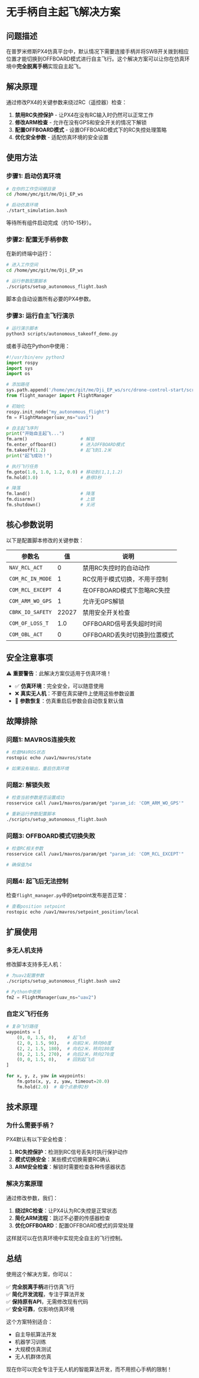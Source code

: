 # 无手柄自主起飞解决方案

## 问题描述

在普罗米修斯PX4仿真平台中，默认情况下需要连接手柄并将SWB开关拨到相应位置才能切换到OFFBOARD模式进行自主飞行。这个解决方案可以让你在仿真环境中**完全脱离手柄**实现自主起飞。

## 解决原理

通过修改PX4的关键参数来绕过RC（遥控器）检查：

1. **禁用RC失控保护** - 让PX4在没有RC输入时仍然可以正常工作
2. **修改ARM检查** - 允许在没有GPS和安全开关的情况下解锁
3. **配置OFFBOARD模式** - 设置OFFBOARD模式下的RC失控处理策略
4. **优化安全参数** - 适配仿真环境的安全设置

## 使用方法

### 步骤1: 启动仿真环境

```bash
# 在你的工作空间根目录
cd /home/ymc/git/me/Dji_EP_ws

# 启动仿真环境
./start_simulation.bash
```

等待所有组件启动完成（约10-15秒）。

### 步骤2: 配置无手柄参数

在新的终端中运行：

```bash
# 进入工作空间
cd /home/ymc/git/me/Dji_EP_ws

# 运行参数配置脚本
./scripts/setup_autonomous_flight.bash
```

脚本会自动设置所有必要的PX4参数。

### 步骤3: 运行自主飞行演示

```bash
# 运行演示脚本
python3 scripts/autonomous_takeoff_demo.py
```

或者手动在Python中使用：

```python
#!/usr/bin/env python3
import rospy
import sys
import os

# 添加路径
sys.path.append('/home/ymc/git/me/Dji_EP_ws/src/drone-control-start/scripts')
from flight_manager import FlightManager

# 初始化
rospy.init_node("my_autonomous_flight")
fm = FlightManager(uav_ns="uav1")

# 自主起飞序列
print("开始自主起飞...")
fm.arm()                    # 解锁
fm.enter_offboard()         # 进入OFFBOARD模式  
fm.takeoff(1.2)             # 起飞到1.2米
print("起飞成功！")

# 执行飞行任务
fm.goto(1.0, 1.0, 1.2, 0.0) # 移动到(1,1,1.2)
fm.hold(3.0)                # 悬停3秒

# 降落
fm.land()                   # 降落
fm.disarm()                 # 上锁
fm.shutdown()               # 关闭
```

## 核心参数说明

以下是配置脚本修改的关键参数：

| 参数名 | 值 | 说明 |
|--------|----|----- |
| `NAV_RCL_ACT` | 0 | 禁用RC失控时的自动动作 |
| `COM_RC_IN_MODE` | 1 | RC仅用于模式切换，不用于控制 |
| `COM_RCL_EXCEPT` | 4 | 在OFFBOARD模式下忽略RC失控 |
| `COM_ARM_WO_GPS` | 1 | 允许无GPS解锁 |
| `CBRK_IO_SAFETY` | 22027 | 禁用安全开关检查 |
| `COM_OF_LOSS_T` | 1.0 | OFFBOARD信号丢失超时时间 |
| `COM_OBL_ACT` | 0 | OFFBOARD丢失时切换到位置模式 |

## 安全注意事项

⚠️ **重要警告**：此解决方案仅适用于仿真环境！

- ✅ **仿真环境**：完全安全，可以随意使用
- ❌ **真实无人机**：不要在真实硬件上使用这些参数设置
- 🔄 **参数恢复**：仿真重启后参数会自动恢复默认值

## 故障排除

### 问题1: MAVROS连接失败
```bash
# 检查MAVROS状态
rostopic echo /uav1/mavros/state

# 如果没有输出，重启仿真环境
```

### 问题2: 解锁失败
```bash
# 检查当前参数是否设置成功
rosservice call /uav1/mavros/param/get "param_id: 'COM_ARM_WO_GPS'"

# 重新运行参数配置脚本
./scripts/setup_autonomous_flight.bash
```

### 问题3: OFFBOARD模式切换失败
```bash
# 检查RC相关参数
rosservice call /uav1/mavros/param/get "param_id: 'COM_RCL_EXCEPT'"

# 确保值为4
```

### 问题4: 起飞后无法控制
检查`flight_manager.py`中的setpoint发布是否正常：

```bash
# 查看position setpoint
rostopic echo /uav1/mavros/setpoint_position/local
```

## 扩展使用

### 多无人机支持

修改脚本支持多无人机：

```bash
# 为uav2配置参数
./scripts/setup_autonomous_flight.bash uav2
```

```python
# Python中使用
fm2 = FlightManager(uav_ns="uav2")
```

### 自定义飞行任务

```python
# 复杂飞行路径
waypoints = [
    (0, 0, 1.5, 0),    # 起飞点
    (2, 0, 1.5, 90),   # 向前2米，转向90度
    (2, 2, 1.5, 180),  # 向右2米，转向180度
    (0, 2, 1.5, 270),  # 向后2米，转向270度
    (0, 0, 1.5, 0),    # 回到起飞点
]

for x, y, z, yaw in waypoints:
    fm.goto(x, y, z, yaw, timeout=20.0)
    fm.hold(2.0)  # 每个点悬停2秒
```

## 技术原理

### 为什么需要手柄？

PX4默认有以下安全检查：
1. **RC失控保护**：检测到RC信号丢失时执行保护动作
2. **模式切换安全**：某些模式切换需要RC确认
3. **ARM安全检查**：解锁时需要检查各种传感器状态

### 解决方案原理

通过修改参数，我们：
1. **绕过RC检查**：让PX4认为RC失控是正常状态
2. **简化ARM流程**：跳过不必要的传感器检查
3. **优化OFFBOARD**：配置OFFBOARD模式的异常处理

这样就可以在仿真环境中实现完全自主的飞行控制。

## 总结

使用这个解决方案，你可以：

✅ **完全脱离手柄**进行仿真飞行  
✅ **简化开发流程**，专注于算法开发  
✅ **保持原有API**，无需修改现有代码  
✅ **安全可靠**，仅影响仿真环境  

这个方案特别适合：
- 自主导航算法开发
- 机器学习训练
- 大规模仿真测试
- 无人机群体仿真

现在你可以完全专注于无人机的智能算法开发，而不用担心手柄的限制！
